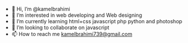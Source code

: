 - 👋 Hi, I’m @kamelbrahimi
- 👀 I’m interested in web developing and Web designing
- 🌱 I’m currently learning html+css javascript php python and photoshop 
- 💞️ I’m looking to collaborate on javascript
- 📫 How to reach me kamelbrahimi739@gmail.com

<!---
kamelbrahimi/kamelbrahimi is a ✨ special ✨ repository because its `README.md` (this file) appears on your GitHub profile.
You can click the Preview link to take a look at your changes.
--->
